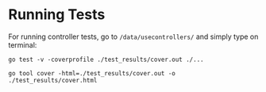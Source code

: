 # Running Tests

For running controller tests, go to `/data/usecontrollers/` and simply type on terminal:

```shell
go test -v -coverprofile ./test_results/cover.out ./...
```

```shell
go tool cover -html=./test_results/cover.out -o ./test_results/cover.html
```
